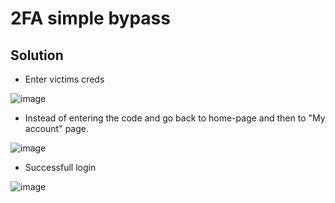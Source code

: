 # 2FA simple bypass

## Solution
* Enter victims creds

![image](https://user-images.githubusercontent.com/60841283/151654758-444e691e-4b64-48dc-80ce-f5ea709c6832.png)

* Instead of entering the code and go back to home-page and then to "My account" page.

![image](https://user-images.githubusercontent.com/60841283/151655202-9d7a2eba-b5ac-449d-b925-99c4a1b0e733.png)

* Successfull login

![image](https://user-images.githubusercontent.com/60841283/151655239-329e5d5a-06be-4329-ba94-49ce394d43f4.png)
